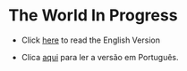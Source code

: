 # The World In Progress

- Click [here](./EN_EN.md) to read the English Version

- Clica [aqui](./docs/PT_PT/README.md) para ler a versão em Português.
